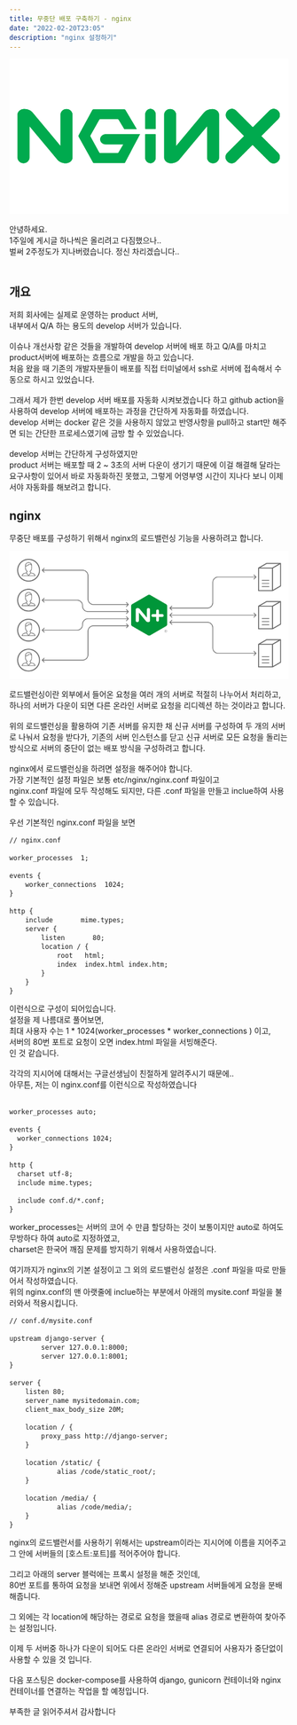```yaml
---
title: 무중단 배포 구축하기 - nginx
date: "2022-02-20T23:05"
description: "nginx 설정하기"
---
```


![nginx](./images/NGINX-logo.png)

안녕하세요.<br>
1주일에 게시글 하나씩은 올리려고 다짐했으나..<br>
벌써 2주정도가 지나버렸습니다. 정신 차리겠습니다..<br>
<br>

## 개요

저희 회사에는 실제로 운영하는 product 서버,<br>
내부에서 Q/A 하는 용도의 develop 서버가 있습니다.<br>
<br>
이슈나 개선사항 같은 것들을 개발하여 develop 서버에 배포 하고 Q/A를 마치고 product서버에 배포하는 흐름으로 개발을 하고 있습니다.<br>
처음 왔을 때 기존의 개발자분들이 배포를 직접 터미널에서 ssh로 서버에 접속해서 수동으로 하시고 있었습니다.<br>
<br>
그래서 제가 한번 develop 서버 배포를 자동화 시켜보겠습니다 하고 github action을 사용하여 develop 서버에 배포하는 과정을 간단하게 자동화를 하였습니다.<br>
develop 서버는 docker 같은 것을 사용하지 않았고 반영사항을 pull하고 start만 해주면 되는 간단한 프로세스였기에 금방 할 수 있었습니다.<br>
<br>
develop 서버는 간단하게 구성하였지만 <br>
product 서버는 배포할 때 2 ~ 3초의 서버 다운이 생기기 때문에 이걸 해결해 달라는 요구사항이 있어서 바로 자동화하진 못했고, 그렇게 어영부영 시간이 지나다 보니 이제서야 자동화를 해보려고 합니다.
<br>

## nginx

무중단 배포를 구성하기 위해서 nginx의 로드밸런싱 기능을 사용하려고 합니다.<br>

![load_balancer](./images/load-balancer.png)

로드밸런싱이란 외부에서 들어온 요청을 여러 개의 서버로 적절히 나누어서 처리하고, 하나의 서버가 다운이 되면 다른 온라인 서버로 요청을 리디렉션 하는 것이라고 합니다.<br>
<br>
위의 로드밸런싱을 활용하여 기존 서버를 유지한 채 신규 서버를 구성하여 두 개의 서버로 나눠서 요청을 받다가, 기존의 서버 인스턴스를 닫고 신규 서버로 모든 요청을 돌리는 방식으로 서버의 중단이 없는 배포 방식을 구성하려고 합니다.<br>
<br>
nginx에서 로드밸런싱을 하려면 설정을 해주어야 합니다.<br>
가장 기본적인 설정 파일은 보통 etc/nginx/nginx.conf 파일이고<br>
nginx.conf 파일에 모두 작성해도 되지만, 다른 .conf 파일을 만들고 inclue하여 사용할 수 있습니다.<br>
<br>
우선 기본적인 nginx.conf 파일을 보면

```
// nginx.conf

worker_processes  1;

events {
    worker_connections  1024;
}

http {
    include       mime.types;
    server {
        listen       80;
        location / {
            root   html;
            index  index.html index.htm;
        }
    }
}
```

이런식으로 구성이 되어있습니다.<br>
설정을 제 나름대로 풀어보면, <br>
최대 사용자 수는 1 \* 1024(worker_processes \* worker_connections ) 이고,<br>
서버의 80번 포트로 요청이 오면 index.html 파일을 서빙해준다. <br>
인 것 같습니다. <br>
<br>
각각의 지시어에 대해서는 구글선생님이 친절하게 알려주시기 때문에..<br>
아무튼, 저는 이 nginx.conf를 이런식으로 작성하였습니다<br>
<br>

```
worker_processes auto;

events {
  worker_connections 1024;
}

http {
  charset utf-8;
  include mime.types;

  include conf.d/*.conf;
}
```

worker_processes는 서버의 코어 수 만큼 할당하는 것이 보통이지만 auto로 하여도 무방하다 하여 auto로 지정하였고,<br>
charset은 한국어 깨짐 문제를 방지하기 위해서 사용하였습니다. <br>
<br>
여기까지가 nginx의 기본 설정이고 그 외의 로드밸런싱 설정은 .conf 파일을 따로 만들어서 작성하였습니다.<br>
위의 nginx.conf의 맨 아랫줄에 inclue하는 부분에서 아래의 mysite.conf 파일을 불러와서 적용시킵니다.
<br>

```
// conf.d/mysite.conf

upstream django-server {
        server 127.0.0.1:8000;
        server 127.0.0.1:8001;
}

server {
    listen 80;
    server_name mysitedomain.com;
    client_max_body_size 20M;

    location / {
        proxy_pass http://django-server;
    }

    location /static/ {
            alias /code/static_root/;
    }

    location /media/ {
            alias /code/media/;
    }
}

```

nginx의 로드밸런서를 사용하기 위해서는 upstream이라는 지시어에 이름을 지어주고 그 안에 서버들의 [호스트:포트]를 적어주어야 합니다.<br>
<br>
그리고 아래의 server 블럭에는 프록시 설정을 해준 것인데,<br>
80번 포트를 통하여 요청을 보내면 위에서 정해준 upstream 서버들에게 요청을 분배해줍니다.<br>
<br>
그 외에는 각 location에 해당하는 경로로 요청을 했을때 alias 경로로 변환하여 찾아주는 설정입니다.<br>
<br>
이제 두 서버중 하나가 다운이 되어도 다른 온라인 서버로 연결되어 사용자가 중단없이 사용할 수 있을 것 입니다.<br>
<br>
다음 포스팅은 docker-compose를 사용하여 django, gunicorn 컨테이너와 nginx 컨테이너를 연결하는 작업을 할 예정입니다. <br>
<br>
부족한 글 읽어주셔서 감사합니다
